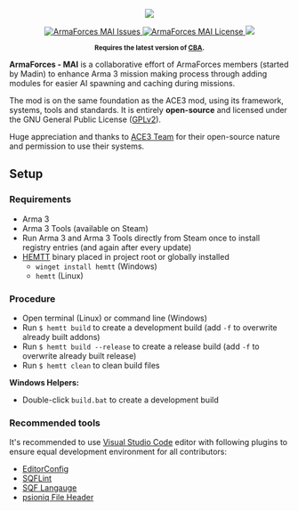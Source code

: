 <p align="center">
    <img src="https://avatars2.githubusercontent.com/u/50863181">
</p>
<p align="center">
    <a href="https://github.com/ArmaForces/MAI/issues">
        <img src="https://img.shields.io/github/issues-raw/ArmaForces/MAI.svg?label=Issues" alt="ArmaForces MAI Issues">
    </a>
    <a href="https://github.com/ArmaForces/MAI/blob/master/LICENSE">
        <img src="https://img.shields.io/badge/License-GPLv2-red.svg" alt="ArmaForces MAI License">
    </a>
    <a href="https://github.com/ArmaForces/MAI/actions">
        <img src="https://github.com/ArmaForces/MAI/workflows/Arma/badge.svg">
    </a>
</p>
<p align="center"><sup><strong>Requires the latest version of <a href="https://github.com/CBATeam/CBA_A3/releases/latest">CBA</a>.</strong></sup></p>

**ArmaForces - MAI** is a collaborative effort of ArmaForces members (started by Madin) to enhance Arma 3 mission making process through adding modules for easier AI spawning and caching during missions.

The mod is on the same foundation as the ACE3 mod, using its framework, systems, tools and standards. It is entirely **open-source** and licensed under the GNU General Public License ([GPLv2](https://github.com/ArmaForces/MadinAI/blob/master/LICENSE)).

Huge appreciation and thanks to [ACE3 Team](http://ace3mod.com/team.html) for their open-source nature and permission to use their systems.

## Setup

### Requirements

- Arma 3
- Arma 3 Tools (available on Steam)
- Run Arma 3 and Arma 3 Tools directly from Steam once to install registry entries (and again after every update)
- [HEMTT](https://github.com/synixebrett/HEMTT) binary placed in project root or globally installed
  - `winget install hemtt` (Windows)
  - `hemtt` (Linux)

### Procedure

- Open terminal (Linux) or command line (Windows)
- Run `$ hemtt build` to create a development build (add `-f` to overwrite already built addons)
- Run `$ hemtt build --release` to create a release build (add `-f` to overwrite already built release)
- Run `$ hemtt clean` to clean build files

**Windows Helpers:**

- Double-click `build.bat` to create a development build

### Recommended tools

It's recommended to use [Visual Studio Code](https://) editor with following plugins to ensure equal development environment for all contributors:
- [EditorConfig](https://marketplace.visualstudio.com/items?itemName=EditorConfig.EditorConfig)
- [SQFLint](https://marketplace.visualstudio.com/items?itemName=skacekachna.sqflint)
- [SQF Langauge](https://marketplace.visualstudio.com/items?itemName=Armitxes.sqf)
- [psioniq File Header](https://marketplace.visualstudio.com/items?itemName=psioniq.psi-header)

